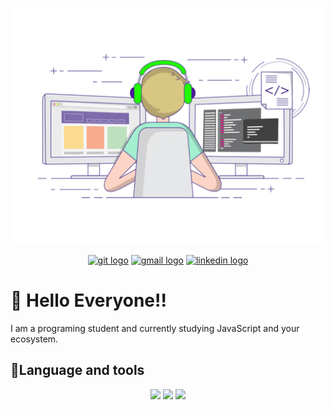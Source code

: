 <p align= "center">
  <img src="giphy.gif">
  <p>
  <p align="center">

  <a href="https://github.com/MathHSB/">
  <img src="https://img.shields.io/badge/GitHub-100000?style=for-the-badge&logo=github&logoColor=white" alt="git logo"/></a>
   <a href="hsbmatheus@gmail.com">
  <img src="https://img.shields.io/badge/Gmail-D14836?style=for-the-badge&logo=gmail&logoColor=white" alt="gmail logo"/></a>
  <a href="https://www.linkedin.com/in/matheus-hsb/">
  <img src="https://img.shields.io/badge/LinkedIn-0077B5?style=for-the-badge&logo=linkedin&logoColor=white" alt="linkedin logo"/></a>
  
  </p>
 <h1> 👋 Hello Everyone!! </h1>

I am a programing student and currently studying JavaScript and your ecosystem.

<h2>🔗Language and tools</h2>

  <p align="center">
  <img src="https://img.shields.io/badge/HTML5-E34F26?style=for-the-badge&logo=html5&logoColor=white" />
  <img src="https://img.shields.io/badge/JavaScript-F7DF1E?style=for-the-badge&logo=javascript&logoColor=black" />
  <img src="https://img.shields.io/badge/CSS3-1572B6?style=for-the-badge&logo=css3&logoColor=white" />

  </p>
